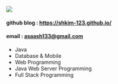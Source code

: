 <img src="https://user-images.githubusercontent.com/82145134/118646851-aeba3a00-b81b-11eb-8269-5e3a137bf236.png">

#### github blog : https://shkim-123.github.io/
#### email : asaash133@gmail.com

- Java
- Database & Mobile
- Web Programming
- Java Web Server Programming 
- Full Stack Programming
